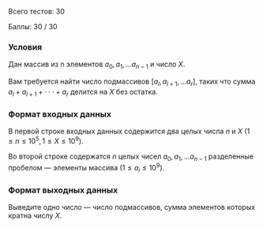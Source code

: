 <p>Всего тестов: 30<p>Баллы: 30 / 30### УсловияДан массив из n элементов $a_0, a_1, . . . a_{n−1}$ и число $X$.Вам требуется найти число подмассивов [$a_l,a_{l+1},...a_r$], таких что сумма $a_l +a_{l+1} +···+a_r$ делится на $X$ без остатка.### Формат входных данныхВ первой строке входных данных содержится два целых числа $n$ и $X$ $(1 ≤ n ≤ 10^5, 1 ≤ X ≤ 10^9)$.Во второй строке содержатся $n$ целых чисел $a_0, a_1, . . . a_{n−1}$ разделенные пробелом — элементы массива ($1 ≤ a_i ≤ 10^9$).### Формат выходных данныхВыведите одно число — число подмассивов, сумма элементов которых кратна числу $X$.